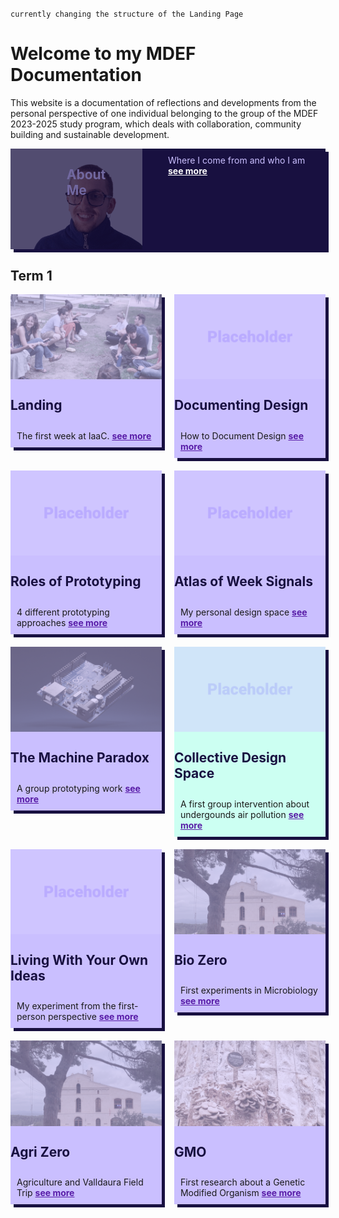 `currently changing the structure of the Landing Page`
# Welcome to my MDEF Documentation
This website is a documentation of reflections and developments from the personal perspective of one individual belonging to the group of the MDEF 2023-2025 study program, which deals with collaboration, community building and sustainable development.

<div style="display:flex; width: 100%; align-items: flex-start; align-content: flex-start; gap: 10px; flex-wrap:wrap;">
    <div style="box-shadow: 5px 5px 0px 0px #181040; display: flex; flex-direction: row; align-items: flex-start; width: 100%; height: 100%; object-fit: cover; background-color: #181040" >
    <div style="display:flex; align-content: center; justify-content:center; opacity: 50%; width: 50%">
    <img src="images/Tiles/aboutMe.png" style="opacity: 50%">
    </img>
    <h2 style="color: #CABFFF; position: relative; left: -50%; width: 100%">About Me</h2>
    </div>
    <div style="padding: 10px; gap: 10px; width: 50%; color: #CABFFF;">
    Where I come from and who I am
    <a style="color: #FFFFFF; font-weight: bold;" href="https://marius-schairer.github.io/MDEF_Documentation/about/me/">
    see more
    </a>
    </div>
    </div>
</div>

## Term 1
<div style="display:flex; width: 100%; align-items: flex-start; align-content: flex-start; gap: 20px; flex-wrap:wrap;">
    <div style="box-shadow: 5px 5px 0px 0px #181040; display: flex; flex-direction: column; align-items: flex-start; width: 48%; height: 100%; object-fit: cover; background-color: #CABFFF" >
    <img src="images/Tiles/Landing.png" style="display:flex; align-content: center; opacity: 50%">
    <h2 style="color: #181040">Landing</h2>
    </img>
    <div style="padding: 10px; gap: 10px;">
    The first week at IaaC. 
    <a style="color: rgb(88, 28, 167); font-weight: bold;" href="https://marius-schairer.github.io/MDEF_Documentation/term1/Landing/landing/">
    see more
    </a>
    </div>
    </div>
    <div style="box-shadow: 5px 5px 0px 0px #181040; display: flex; flex-direction: column; align-items: flex-start; width: 48%; height: 100%; object-fit: cover; background-color: #CABFFF" >
    <img src="images/Bearbeitet/PH.png" style="display:flex; align-content: center; opacity: 50%">
    <h2 style="color: #181040">Documenting Design</h2>
    </img>
    <div style="padding: 10px; gap: 10px;">
    How to Document Design
    <a style="color: rgb(88, 28, 167); font-weight: bold;" href="https://marius-schairer.github.io/MDEF_Documentation/">
    see more
    </a>
    </div>
    </div>
    <div style="box-shadow: 5px 5px 0px 0px #181040; display: flex; flex-direction: column; align-items: flex-start; width: 48%; height: 100%; object-fit: cover; background-color: #CABFFF" >
    <img src="images/Bearbeitet/PH.png" style="display:flex; align-content: center; opacity: 50%">
    <h2 style="color: #181040">Roles of Prototyping</h2>
    </img>
    <div style="padding: 10px; gap: 10px;">
    4 different prototyping approaches
    <a style="color: rgb(88, 28, 167); font-weight: bold;" href="https://marius-schairer.github.io/MDEF_Documentation/term1/Design/DesignStudio01/">
    see more
    </a>
    </div>
    </div>
    <div style="box-shadow: 5px 5px 0px 0px #181040; display: flex; flex-direction: column; align-items: flex-start; width: 48%; height: 100%; object-fit: cover; background-color: #CABFFF" >
    <img src="images/Bearbeitet/PH.png" style="display:flex; align-content: center; opacity: 50%">
    <h2 style="color: #181040">Atlas of Week Signals</h2>
    </img>
    <div style="padding: 10px; gap: 10px;">
    My personal design space 
    <a style="color: rgb(88, 28, 167); font-weight: bold;" href="https://marius-schairer.github.io/MDEF_Documentation/term1/Design/AtlasofWeakSignals/">
    see more
    </a>
    </div>
    </div>
    <div style="box-shadow: 5px 5px 0px 0px #181040; display: flex; flex-direction: column; align-items: flex-start; width: 48%; height: 100%; object-fit: cover; background-color: #CABFFF" >
    <img src="images/Tiles/MachineParadox.png" style="display:flex; align-content: center; opacity: 50%">
    <h2 style="color: #181040">The Machine Paradox</h2>
    </img>
    <div style="padding: 10px; gap: 10px;">
    A group prototyping work 
    <a style="color: rgb(88, 28, 167); font-weight: bold;" href="https://marius-schairer.github.io/MDEF_Documentation/term1/Design/MachineParadox/md">
    see more
    </a>
    </div>
    </div>
    <div style="box-shadow: 5px 5px 0px 0px #181040; display: flex; flex-direction: column; align-items: flex-start; width: 48%; height: 100%; object-fit: cover; background-color: #CCFFF2" >
    <img src="images/Bearbeitet/PH.png" style="display:flex; align-content: center; opacity: 50%">
    <h2 style="color: #181040">Collective Design Space</h2>
    </img>
    <div style="padding: 10px; gap: 10px;">
    A first group intervention about undergounds air pollution
    <a style="color: rgb(88, 28, 167); font-weight: bold;" href="https://marius-schairer.github.io/MDEF_Documentation/term1/Design/CollectiveDesignSpace/">
    see more
    </a>
    </div>
    </div>
    <div style="box-shadow: 5px 5px 0px 0px #181040; display: flex; flex-direction: column; align-items: flex-start; width: 48%; height: 100%; object-fit: cover; background-color: #CABFFF" >
    <img src="images/Bearbeitet/PH.png" style="display:flex; align-content: center; opacity: 50%">
    <h2 style="color: #181040">Living With Your Own Ideas</h2>
    </img>
    <div style="padding: 10px; gap: 10px;">
    My experiment from the first-person perspective
    <a style="color: rgb(88, 28, 167); font-weight: bold;" href="https://marius-schairer.github.io/MDEF_Documentation/term1/Design/LwYoI/">
    see more
    </a>
    </div>
    </div>
    <div style="box-shadow: 5px 5px 0px 0px #181040; display: flex; flex-direction: column; align-items: flex-start; width: 48%; height: 100%; object-fit: cover; background-color: #CABFFF" >
    <img src="images/Tiles/BioZero.png" style="display:flex; align-content: center; opacity: 50%">
    <h2 style="color: #181040">Bio Zero</h2>
    </img>
    <div style="padding: 10px; gap: 10px;">
    First experiments in Microbiology
    <a style="color: rgb(88, 28, 167); font-weight: bold;" href="https://marius-schairer.github.io/MDEF_Documentation/term1/Design/LwYoI/">
    see more
    </a>
    </div>
    </div>
    <div style="box-shadow: 5px 5px 0px 0px #181040; display: flex; flex-direction: column; align-items: flex-start; width: 48%; height: 100%; object-fit: cover; background-color: #CABFFF" >
    <img src="images/Tiles/AgriZero.png" style="display:flex; align-content: center; opacity: 50%">
    <h2 style="color: #181040">Agri Zero</h2>
    </img>
    <div style="padding: 10px; gap: 10px;">
    Agriculture and Valldaura Field Trip
    <a style="color: rgb(88, 28, 167); font-weight: bold;" href="https://marius-schairer.github.io/MDEF_Documentation/term1/Design/LwYoI/">
    see more
    </a>
    </div>
    </div>
    <div style="box-shadow: 5px 5px 0px 0px #181040; display: flex; flex-direction: column; align-items: flex-start; width: 48%; height: 100%; object-fit: cover; background-color: #CABFFF" >
    <img src="images/Tiles/GMO.png" style="display:flex; align-content: center; opacity: 50%">
    <h2 style="color: #181040">GMO</h2>
    </img>
    <div style="padding: 10px; gap: 10px;">
    First research about a Genetic Modified Organism
    <a style="color: rgb(88, 28, 167); font-weight: bold;" href="https://marius-schairer.github.io/MDEF_Documentation/term1/Design/LwYoI/">
    see more
    </a>
    </div>
    </div>
</div>